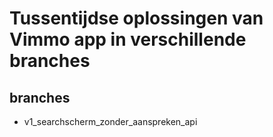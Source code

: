 # Tussentijdse oplossingen van Vimmo app in verschillende branches
## branches
- v1_searchscherm_zonder_aanspreken_api
